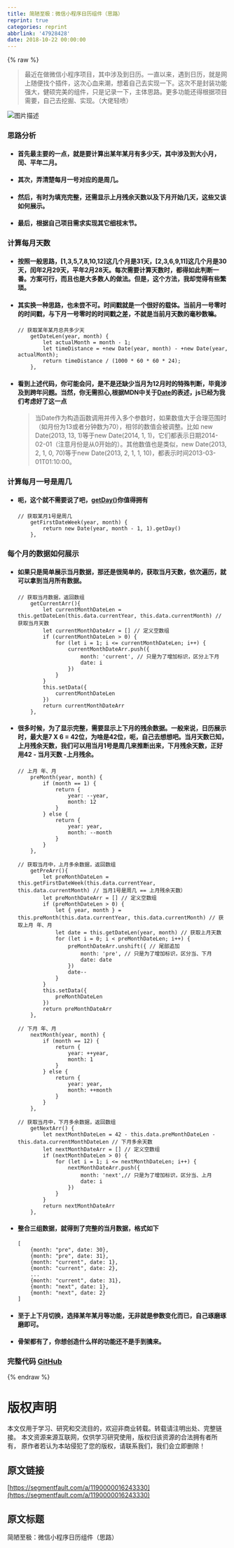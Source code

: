 ```yaml
---
title: 简陋至极：微信小程序日历组件（思路）
reprint: true
categories: reprint
abbrlink: '47928428'
date: 2018-10-22 00:00:00
---
```


{% raw %}

                    
<blockquote>最近在做微信小程序项目，其中涉及到日历。一直以来，遇到日历，就是网上随便找个插件，这次心血来潮，想着自己去实现一下。这次不是封装功能强大，健硕完美的组件，只是记录一下，主体思路。更多功能还得根据项目需要，自己去挖掘、实现。（大佬轻喷）</blockquote>
<p><span class="img-wrap"><img data-src="https://static.alili.tech/img/bVbgjMT?w=333&amp;h=489" src="https://static.alili.tech/img/bVbgjMT?w=333&amp;h=489" alt="图片描述" title="图片描述" style="cursor: pointer; display: inline;"></span></p>
<h3 id="articleHeader0">思路分析</h3>
<ul>
<li><h4>首先最主要的一点，就是要计算出某年某月有多少天，其中涉及到大小月，闰、平年二月。</h4></li>
<li><h4>其次，弄清楚每月一号对应的是周几。</h4></li>
<li><h4>然后，有时为填充完整，还需显示上月残余天数以及下月开始几天，这些又该如何展示。</h4></li>
<li><h4>最后，根据自己项目需求实现其它细枝末节。</h4></li>
</ul>
<h3 id="articleHeader1">计算每月天数</h3>
<ul>
<li><h4>按照一般思路，[1,3,5,7,8,10,12]这几个月是31天，[2,3,6,9,11]这几个月是30天，闰年2月29天，平年2月28天。每次需要计算天数时，都得如此判断一番。方案可行，而且也是大多数人的做法。但是，这个方法，我却觉得有些繁琐。</h4></li>
<li>
<h4>其实换一种思路，也未尝不可。时间戳就是一个很好的载体。当前月一号零时的时间戳，与下月一号零时的时间戳之差，不就是当前月天数的毫秒数嘛。</h4>
<div class="widget-codetool" style="display:none;">
      <div class="widget-codetool--inner">
      <span class="selectCode code-tool" data-toggle="tooltip" data-placement="top" title="" data-original-title="全选"></span>
      <span type="button" class="copyCode code-tool" data-toggle="tooltip" data-placement="top" data-clipboard-text="// 获取某年某月总共多少天
    getDateLen(year, month) { 
        let actualMonth = month - 1;
        let timeDistance = +new Date(year, month) - +new Date(year, actualMonth);
        return timeDistance / (1000 * 60 * 60 * 24);
    }," title="" data-original-title="复制"></span>
      <span type="button" class="saveToNote code-tool" data-toggle="tooltip" data-placement="top" title="" data-original-title="放进笔记"></span>
      </div>
      </div><pre class="hljs processing"><code><span class="hljs-comment">// 获取某年某月总共多少天</span>
    getDateLen(<span class="hljs-built_in">year</span>, <span class="hljs-built_in">month</span>) { 
        let actualMonth = <span class="hljs-built_in">month</span> - <span class="hljs-number">1</span>;
        let timeDistance = +<span class="hljs-keyword">new</span> Date(<span class="hljs-built_in">year</span>, <span class="hljs-built_in">month</span>) - +<span class="hljs-keyword">new</span> Date(<span class="hljs-built_in">year</span>, actualMonth);
        <span class="hljs-keyword">return</span> timeDistance / (<span class="hljs-number">1000</span> * <span class="hljs-number">60</span> * <span class="hljs-number">60</span> * <span class="hljs-number">24</span>);
    },</code></pre>
</li>
<li>
<h4>看到上述代码，你可能会问，是不是还缺少当月为12月时的特殊判断，毕竟涉及到跨年问题。当然，你无需担心,根据MDN中关于<a href="https://developer.mozilla.org/zh-CN/docs/Web/JavaScript/Reference/Global_Objects/Date" rel="nofollow noreferrer" target="_blank">Date</a>的表述，js已经为我们考虑好了这一点</h4>
<blockquote>当Date作为构造函数调用并传入多个参数时，如果数值大于合理范围时（如月份为13或者分钟数为70），相邻的数值会被调整。比如 new Date(2013, 13, 1)等于new Date(2014, 1, 1)，它们都表示日期2014-02-01（注意月份是从0开始的）。其他数值也是类似，new Date(2013, 2, 1, 0, 70)等于new Date(2013, 2, 1, 1, 10)，都表示时间2013-03-01T01:10:00。</blockquote>
</li>
</ul>
<h3 id="articleHeader2">计算每月一号是周几</h3>
<ul><li>
<h4>呃，这个就不需要说了吧，<a href="https://developer.mozilla.org/zh-CN/docs/Web/JavaScript/Reference/Global_Objects/Date/getDay" rel="nofollow noreferrer" target="_blank">getDay()</a>你值得拥有</h4>
<div class="widget-codetool" style="display:none;">
      <div class="widget-codetool--inner">
      <span class="selectCode code-tool" data-toggle="tooltip" data-placement="top" title="" data-original-title="全选"></span>
      <span type="button" class="copyCode code-tool" data-toggle="tooltip" data-placement="top" data-clipboard-text="// 获取某月1号是周几
    getFirstDateWeek(year, month) { 
        return new Date(year, month - 1, 1).getDay()
    }," title="" data-original-title="复制"></span>
      <span type="button" class="saveToNote code-tool" data-toggle="tooltip" data-placement="top" title="" data-original-title="放进笔记"></span>
      </div>
      </div><pre class="hljs processing"><code><span class="hljs-comment">// 获取某月1号是周几</span>
    getFirstDateWeek(<span class="hljs-built_in">year</span>, <span class="hljs-built_in">month</span>) { 
        <span class="hljs-keyword">return</span> <span class="hljs-keyword">new</span> Date(<span class="hljs-built_in">year</span>, <span class="hljs-built_in">month</span> - <span class="hljs-number">1</span>, <span class="hljs-number">1</span>).getDay()
    },</code></pre>
</li></ul>
<h3 id="articleHeader3">每个月的数据如何展示</h3>
<ul>
<li>
<h4>如果只是简单展示当月数据，那还是很简单的，获取当月天数，依次遍历，就可以拿到当月所有数据。</h4>
<div class="widget-codetool" style="display:none;">
      <div class="widget-codetool--inner">
      <span class="selectCode code-tool" data-toggle="tooltip" data-placement="top" title="" data-original-title="全选"></span>
      <span type="button" class="copyCode code-tool" data-toggle="tooltip" data-placement="top" data-clipboard-text="// 获取当月数据，返回数组
    getCurrentArr(){ 
        let currentMonthDateLen = this.getDateLen(this.data.currentYear, this.data.currentMonth) // 获取当月天数
        let currentMonthDateArr = [] // 定义空数组
        if (currentMonthDateLen > 0) {
            for (let i = 1; i <= currentMonthDateLen; i++) {
                currentMonthDateArr.push({
                    month: 'current', // 只是为了增加标识，区分上下月
                    date: i
                })
            }
        }
        this.setData({
            currentMonthDateLen
        })
        return currentMonthDateArr
    }," title="" data-original-title="复制"></span>
      <span type="button" class="saveToNote code-tool" data-toggle="tooltip" data-placement="top" title="" data-original-title="放进笔记"></span>
      </div>
      </div><pre class="hljs kotlin"><code><span class="hljs-comment">// 获取当月数据，返回数组</span>
    getCurrentArr(){ 
        let currentMonthDateLen = <span class="hljs-keyword">this</span>.getDateLen(<span class="hljs-keyword">this</span>.<span class="hljs-keyword">data</span>.currentYear, <span class="hljs-keyword">this</span>.<span class="hljs-keyword">data</span>.currentMonth) <span class="hljs-comment">// 获取当月天数</span>
        let currentMonthDateArr = [] <span class="hljs-comment">// 定义空数组</span>
        <span class="hljs-keyword">if</span> (currentMonthDateLen &gt; <span class="hljs-number">0</span>) {
            <span class="hljs-keyword">for</span> (let i = <span class="hljs-number">1</span>; i &lt;= currentMonthDateLen; i++) {
                currentMonthDateArr.push({
                    month: <span class="hljs-string">'current'</span>, <span class="hljs-comment">// 只是为了增加标识，区分上下月</span>
                    date: i
                })
            }
        }
        <span class="hljs-keyword">this</span>.setData({
            currentMonthDateLen
        })
        <span class="hljs-keyword">return</span> currentMonthDateArr
    },</code></pre>
</li>
<li>
<h4>很多时候，为了显示完整，需要显示上下月的残余数据。一般来说，日历展示时，最大是7 X 6 = 42位，为啥是42位，呃，自己去想想吧。当月天数已知，上月残余天数，我们可以用当月1号是周几来推断出来，下月残余天数，正好用42 - 当月天数 -上月残余。</h4>
<div class="widget-codetool" style="display:none;">
      <div class="widget-codetool--inner">
      <span class="selectCode code-tool" data-toggle="tooltip" data-placement="top" title="" data-original-title="全选"></span>
      <span type="button" class="copyCode code-tool" data-toggle="tooltip" data-placement="top" data-clipboard-text="// 上月 年、月
    preMonth(year, month) { 
        if (month == 1) {
            return {
                year: --year,
                month: 12
            }
        } else {
            return {
                year: year,
                month: --month
            }
        }
    }," title="" data-original-title="复制"></span>
      <span type="button" class="saveToNote code-tool" data-toggle="tooltip" data-placement="top" title="" data-original-title="放进笔记"></span>
      </div>
      </div><pre class="hljs processing"><code><span class="hljs-comment">// 上月 年、月</span>
    preMonth(<span class="hljs-built_in">year</span>, <span class="hljs-built_in">month</span>) { 
        <span class="hljs-keyword">if</span> (<span class="hljs-built_in">month</span> == <span class="hljs-number">1</span>) {
            <span class="hljs-keyword">return</span> {
                <span class="hljs-built_in">year</span>: --<span class="hljs-built_in">year</span>,
                <span class="hljs-built_in">month</span>: <span class="hljs-number">12</span>
            }
        } <span class="hljs-keyword">else</span> {
            <span class="hljs-keyword">return</span> {
                <span class="hljs-built_in">year</span>: <span class="hljs-built_in">year</span>,
                <span class="hljs-built_in">month</span>: --<span class="hljs-built_in">month</span>
            }
        }
    },</code></pre>
<div class="widget-codetool" style="display:none;">
      <div class="widget-codetool--inner">
      <span class="selectCode code-tool" data-toggle="tooltip" data-placement="top" title="" data-original-title="全选"></span>
      <span type="button" class="copyCode code-tool" data-toggle="tooltip" data-placement="top" data-clipboard-text="// 获取当月中，上月多余数据，返回数组
    getPreArr(){ 
        let preMonthDateLen = this.getFirstDateWeek(this.data.currentYear, this.data.currentMonth) // 当月1号是周几 == 上月残余天数）
        let preMonthDateArr = [] // 定义空数组
        if (preMonthDateLen > 0) {
            let { year, month } = this.preMonth(this.data.currentYear, this.data.currentMonth) // 获取上月 年、月
            let date = this.getDateLen(year, month) // 获取上月天数
            for (let i = 0; i < preMonthDateLen; i++) {
                preMonthDateArr.unshift({ // 尾部追加
                    month: 'pre', // 只是为了增加标识，区分当、下月
                    date: date
                })
                date--
            }
        }
        this.setData({
            preMonthDateLen
        })
        return preMonthDateArr
    }," title="" data-original-title="复制"></span>
      <span type="button" class="saveToNote code-tool" data-toggle="tooltip" data-placement="top" title="" data-original-title="放进笔记"></span>
      </div>
      </div><pre class="hljs kotlin"><code><span class="hljs-comment">// 获取当月中，上月多余数据，返回数组</span>
    getPreArr(){ 
        let preMonthDateLen = <span class="hljs-keyword">this</span>.getFirstDateWeek(<span class="hljs-keyword">this</span>.<span class="hljs-keyword">data</span>.currentYear, <span class="hljs-keyword">this</span>.<span class="hljs-keyword">data</span>.currentMonth) <span class="hljs-comment">// 当月1号是周几 == 上月残余天数）</span>
        let preMonthDateArr = [] <span class="hljs-comment">// 定义空数组</span>
        <span class="hljs-keyword">if</span> (preMonthDateLen &gt; <span class="hljs-number">0</span>) {
            let { year, month } = <span class="hljs-keyword">this</span>.preMonth(<span class="hljs-keyword">this</span>.<span class="hljs-keyword">data</span>.currentYear, <span class="hljs-keyword">this</span>.<span class="hljs-keyword">data</span>.currentMonth) <span class="hljs-comment">// 获取上月 年、月</span>
            let date = <span class="hljs-keyword">this</span>.getDateLen(year, month) <span class="hljs-comment">// 获取上月天数</span>
            <span class="hljs-keyword">for</span> (let i = <span class="hljs-number">0</span>; i &lt; preMonthDateLen; i++) {
                preMonthDateArr.unshift({ <span class="hljs-comment">// 尾部追加</span>
                    month: <span class="hljs-string">'pre'</span>, <span class="hljs-comment">// 只是为了增加标识，区分当、下月</span>
                    date: date
                })
                date--
            }
        }
        <span class="hljs-keyword">this</span>.setData({
            preMonthDateLen
        })
        <span class="hljs-keyword">return</span> preMonthDateArr
    },</code></pre>
<div class="widget-codetool" style="display:none;">
      <div class="widget-codetool--inner">
      <span class="selectCode code-tool" data-toggle="tooltip" data-placement="top" title="" data-original-title="全选"></span>
      <span type="button" class="copyCode code-tool" data-toggle="tooltip" data-placement="top" data-clipboard-text="// 下月 年、月
    nextMonth(year, month) { 
        if (month == 12) {
            return {
                year: ++year,
                month: 1
            }
        } else {
            return {
                year: year,
                month: ++month
            }
        }
    }," title="" data-original-title="复制"></span>
      <span type="button" class="saveToNote code-tool" data-toggle="tooltip" data-placement="top" title="" data-original-title="放进笔记"></span>
      </div>
      </div><pre class="hljs processing"><code><span class="hljs-comment">// 下月 年、月</span>
    nextMonth(<span class="hljs-built_in">year</span>, <span class="hljs-built_in">month</span>) { 
        <span class="hljs-keyword">if</span> (<span class="hljs-built_in">month</span> == <span class="hljs-number">12</span>) {
            <span class="hljs-keyword">return</span> {
                <span class="hljs-built_in">year</span>: ++<span class="hljs-built_in">year</span>,
                <span class="hljs-built_in">month</span>: <span class="hljs-number">1</span>
            }
        } <span class="hljs-keyword">else</span> {
            <span class="hljs-keyword">return</span> {
                <span class="hljs-built_in">year</span>: <span class="hljs-built_in">year</span>,
                <span class="hljs-built_in">month</span>: ++<span class="hljs-built_in">month</span>
            }
        }
    },</code></pre>
<div class="widget-codetool" style="display:none;">
      <div class="widget-codetool--inner">
      <span class="selectCode code-tool" data-toggle="tooltip" data-placement="top" title="" data-original-title="全选"></span>
      <span type="button" class="copyCode code-tool" data-toggle="tooltip" data-placement="top" data-clipboard-text="// 获取当月中，下月多余数据，返回数组
    getNextArr() { 
        let nextMonthDateLen = 42 - this.data.preMonthDateLen - this.data.currentMonthDateLen // 下月多余天数
        let nextMonthDateArr = [] // 定义空数组
        if (nextMonthDateLen > 0) {
            for (let i = 1; i <= nextMonthDateLen; i++) {
                nextMonthDateArr.push({
                    month: 'next',// 只是为了增加标识，区分当、上月
                    date: i
                })
            }
        }
        return nextMonthDateArr
    }," title="" data-original-title="复制"></span>
      <span type="button" class="saveToNote code-tool" data-toggle="tooltip" data-placement="top" title="" data-original-title="放进笔记"></span>
      </div>
      </div><pre class="hljs kotlin"><code><span class="hljs-comment">// 获取当月中，下月多余数据，返回数组</span>
    getNextArr() { 
        let nextMonthDateLen = <span class="hljs-number">42</span> - <span class="hljs-keyword">this</span>.<span class="hljs-keyword">data</span>.preMonthDateLen - <span class="hljs-keyword">this</span>.<span class="hljs-keyword">data</span>.currentMonthDateLen <span class="hljs-comment">// 下月多余天数</span>
        let nextMonthDateArr = [] <span class="hljs-comment">// 定义空数组</span>
        <span class="hljs-keyword">if</span> (nextMonthDateLen &gt; <span class="hljs-number">0</span>) {
            <span class="hljs-keyword">for</span> (let i = <span class="hljs-number">1</span>; i &lt;= nextMonthDateLen; i++) {
                nextMonthDateArr.push({
                    month: <span class="hljs-string">'next'</span>,<span class="hljs-comment">// 只是为了增加标识，区分当、上月</span>
                    date: i
                })
            }
        }
        <span class="hljs-keyword">return</span> nextMonthDateArr
    },</code></pre>
</li>
<li>
<h4>整合三组数据，就得到了完整的当月数据，格式如下</h4>
<div class="widget-codetool" style="display:none;">
      <div class="widget-codetool--inner">
      <span class="selectCode code-tool" data-toggle="tooltip" data-placement="top" title="" data-original-title="全选"></span>
      <span type="button" class="copyCode code-tool" data-toggle="tooltip" data-placement="top" data-clipboard-text="[
    {month: &quot;pre&quot;, date: 30},
    {month: &quot;pre&quot;, date: 31},
    {month: &quot;current&quot;, date: 1},
    {month: &quot;current&quot;, date: 2},
    ...
    {month: &quot;current&quot;, date: 31},
    {month: &quot;next&quot;, date: 1},
    {month: &quot;next&quot;, date: 2}
]" title="" data-original-title="复制"></span>
      <span type="button" class="saveToNote code-tool" data-toggle="tooltip" data-placement="top" title="" data-original-title="放进笔记"></span>
      </div>
      </div><pre class="hljs applescript"><code>[
    {<span class="hljs-built_in">month</span>: <span class="hljs-string">"pre"</span>, <span class="hljs-built_in">date</span>: <span class="hljs-number">30</span>},
    {<span class="hljs-built_in">month</span>: <span class="hljs-string">"pre"</span>, <span class="hljs-built_in">date</span>: <span class="hljs-number">31</span>},
    {<span class="hljs-built_in">month</span>: <span class="hljs-string">"current"</span>, <span class="hljs-built_in">date</span>: <span class="hljs-number">1</span>},
    {<span class="hljs-built_in">month</span>: <span class="hljs-string">"current"</span>, <span class="hljs-built_in">date</span>: <span class="hljs-number">2</span>},
    ...
    {<span class="hljs-built_in">month</span>: <span class="hljs-string">"current"</span>, <span class="hljs-built_in">date</span>: <span class="hljs-number">31</span>},
    {<span class="hljs-built_in">month</span>: <span class="hljs-string">"next"</span>, <span class="hljs-built_in">date</span>: <span class="hljs-number">1</span>},
    {<span class="hljs-built_in">month</span>: <span class="hljs-string">"next"</span>, <span class="hljs-built_in">date</span>: <span class="hljs-number">2</span>}
]</code></pre>
</li>
<li><h4>至于上下月切换，选择某年某月等功能，无非就是参数变化而已，自己琢磨琢磨即可。</h4></li>
<li><h4>骨架都有了，你想创造什么样的功能还不是手到擒来。</h4></li>
</ul>
<h3 id="articleHeader4">完整代码 <a href="https://github.com/bingyang519/wxMiniProgram" rel="nofollow noreferrer" target="_blank">GitHub</a>
</h3>

                
{% endraw %}

# 版权声明
本文仅用于学习、研究和交流目的，欢迎非商业转载。转载请注明出处、完整链接。
本文资源来源互联网，仅供学习研究使用，版权归该资源的合法拥有者所有，
原作者若认为本站侵犯了您的版权，请联系我们，我们会立即删除！

## 原文链接
[https://segmentfault.com/a/1190000016243330](https://segmentfault.com/a/1190000016243330)

## 原文标题
简陋至极：微信小程序日历组件（思路）
